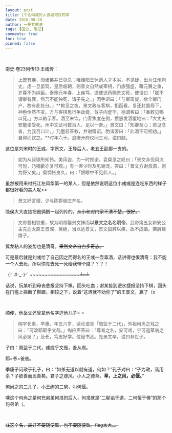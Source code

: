 ```yaml
---
layout: post
title: 1个名叫彧的人该如何饮药卒
date: 2016-08-28
author: 一把甘蔗渣
tags: [国史, 笔记]
comments: true
toc: true
pinned: false
---
```


<br/>

南史·卷23列传13·王彧传：

>上既有疾，而诸弟并已见杀；唯桂阳王休范人才本劣，不见疑，出为江州刺史。虑一旦晏驾，皇后临朝，则景文自然成宰相，门族强盛，藉元舅之重，岁暮不为纯臣。泰豫元年春，上疾笃，遣使送药赐景文死，使谓曰：「朕不谓卿有罪，然吾不能独死，请子先之。」因手诏曰：「与卿周旋，欲全卿门户，故有此处分。」**敕至之夜，景文政与客棋，扣函看，复还封置局下，神色怡然不变。方与客棋思行争劫竟，敛子内奁毕，徐谓客曰：「奉敕见赐以死。」方以敕示客。酒至未饮，门客焦度在侧，愤怒发酒覆地曰：「大丈夫安能坐受死。州中文武可数百人，足以一奋。」景文曰：「知卿至心；若见念者，为我百口计。」乃墨启答敕，并谢赠诏。酌谓客曰：「此酒不可相劝。」自仰而饮之。**时年六十。追赠开府仪同三司，谥曰懿。

这位是刘宋时的王彧，字景文，王导后人，老五王劭那一支的。

>幼为从叔球所知怜。美风姿，为一时推谢。袁粲见之叹曰：「景文非但风流可悦，乃哺歠亦复可观。」有一客少时及见谢混，答曰：「景文方谢叔源，则为野父矣。」粲惆怅良久，曰：「恨眼中不见此人。」

虽然被用来衬托江左风华第一的某人，但是依然说明这位小彧彧是连吃东西的样子都很好看的美人呢><

>景文好言理，少与陈郡谢庄齐名。

隐侯大大直接把他俩搁一起列传的。~~从小和对门家不清不楚，很好。~~

>文帝甚相钦重，故为明帝娶景文妹而**以景文之名名明帝**。武帝第五女新安公主先适太原王景深，离绝，当以适景文，景文固辞以疾，故不成婚。袭爵建陵子。

翼龙粘人的姿势也是清奇。~~果然文帝自古多奇志。~~

可是最后就是刘彧给了自己因之而得名的王彧一壶毒酒，话讲得也很清奇：我不能一个人去死，所以你先去死一死~~给我带个路~~？？？！

（╯#-_-)╯~~~~~~~~~~~~~~~~~╧═╧

话说，阮某听到母丧悲报坚持下棋，回头吐血；谢某接到淝水捷报坚持下棋，回头在门槛上摔断了鞋跟。相较之下，说着“这酒就不劝你了”的王景文，赢了（x

<br/>

顺便，他岳父还曾拿他名字逗他儿子= =

>绚字长素，早惠。年五六岁，读论语至「周监于二代」，外祖何尚之戏之曰：「可改耶耶乎文哉。」绚应声答曰：「尊者之名，安可戏，宁可道草翁之风必舅？」及长，笃志好学。位秘书丞。先景文卒，谥曰恭世子。

子曰：周监于二代，彧彧乎文哉，吾从周。

耶=爷=爸爸。

季康子问政于孔子，曰：“如杀无道以就有道，何如？”孔子对曰：“子为政，焉用杀？子欲善而民善矣。君子之德风。小人之德草。**草，上之风，必偃。**”

何尚之的二儿子，小王绚的二舅，叫何偃。

噢这个何尚之是何充弟弟何准的后人，何准就是“二郗谄于道，二何佞于佛”的那个何弟弟（。

<br/>

~~彧这个名，最好不要随便取，也不要随便改。flag太大。。~~     

<br/>
